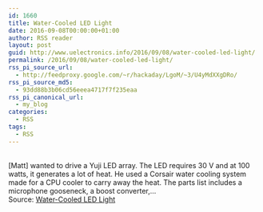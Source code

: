 ```yaml
---
id: 1660
title: Water-Cooled LED Light
date: 2016-09-08T00:00:00+01:00
author: RSS reader
layout: post
guid: http://www.uelectronics.info/2016/09/08/water-cooled-led-light/
permalink: /2016/09/08/water-cooled-led-light/
rss_pi_source_url:
  - http://feedproxy.google.com/~r/hackaday/LgoM/~3/U4yMdXXgDRo/
rss_pi_source_md5:
  - 93dd88b3b06cd56eeea4717f7f235eaa
rss_pi_canonical_url:
  - my_blog
categories:
  - RSS
tags:
  - RSS
---
```

&#013;  
[Matt] wanted to drive a Yuji LED array. The LED requires 30 V and at 100 watts, it generates a lot of heat. He used a Corsair water cooling system made for a CPU cooler to carry away the heat. The parts list includes a microphone gooseneck, a boost converter,…&#013;  
Source: <a href="http://feedproxy.google.com/~r/hackaday/LgoM/~3/U4yMdXXgDRo/" target="_blank">Water-Cooled LED Light</a>